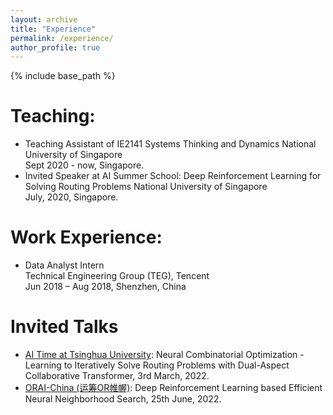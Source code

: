 ```yaml
---
layout: archive
title: "Experience"
permalink: /experience/
author_profile: true
---
```


{% include base_path %}


Teaching:
======
- Teaching Assistant of IE2141 Systems Thinking and Dynamics
National University of Singapore    
Sept 2020 - now, Singapore.
- Invited Speaker at AI Summer School: Deep Reinforcement Learning for Solving Routing Problems 
National University of Singapore    
July, 2020, Singapore.

Work Experience:
======
- Data Analyst Intern   
Technical Engineering Group (TEG), Tencent    
Jun 2018 – Aug 2018, Shenzhen, China


Invited Talks
======
- [AI Time at Tsinghua University](http://www.aitime.cn/): Neural Combinatorial Optimization - Learning to Iteratively Solve Routing Problems with Dual-Aspect Collaborative Transformer, 3rd March, 2022.
- [ORAI-China (运筹OR帷幄)](https://www.zhihu.com/org/yun-chou-orwei-wo): Deep Reinforcement Learning based Efficient Neural Neighborhood Search, 25th June, 2022.